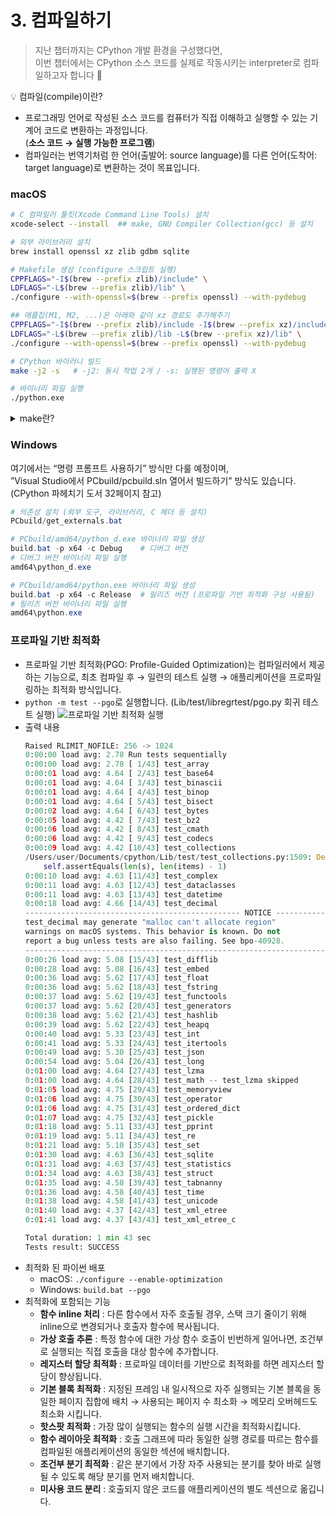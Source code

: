 # 3. 컴파일하기

> 지난 챕터까지는 CPython 개발 환경을 구성했다면,
<br>이번 챕터에서는 CPython 소스 코드를 실제로 작동시키는 interpreter로 컴파일하고자 합니다 🚀

<aside>
💡 컴파일(compile)이란?

- 프로그래밍 언어로 작성된 소스 코드를 컴퓨터가 직접 이해하고 실행할 수 있는 기계어 코드로 변환하는 과정입니다. 
<br>(**소스 코드 → 실행 가능한 프로그램**)
- 컴파일러는 번역기처럼 한 언어(출발어: source language)를 다른 언어(도착어: target language)로 변환하는 것이 목표입니다.
</aside>

### macOS

```bash
# C 컴파일러 툴킷(Xcode Command Line Tools) 설치
xcode-select --install  ## make, GNU Compiler Collection(gcc) 등 설치

# 외부 라이브러리 설치
brew install openssl xz zlib gdbm sqlite

# Makefile 생성 (configure 스크립트 실행)
CPPFLAGS="-I$(brew --prefix zlib)/include" \
LDFLAGS="-L$(brew --prefix zlib)/lib" \
./configure --with-openssl=$(brew --prefix openssl) --with-pydebug

## 애플칩(M1, M2, ...)은 아래와 같이 xz 경로도 추가해주기
CPPFLAGS="-I$(brew --prefix zlib)/include -I$(brew --prefix xz)/include" \
LDFLAGS="-L$(brew --prefix zlib)/lib -L$(brew --prefix xz)/lib" \
./configure --with-openssl=$(brew --prefix openssl) --with-pydebug

# CPython 바이러니 빌드
make -j2 -s   # -j2: 동시 작업 2개 / -s: 실행된 명령어 출력 X

# 바이너리 파일 실행
./python.exe
```

<details>
<summary>make란?</summary>

- 소프트웨어 빌드 자동화 도구로, C/C++ 프로젝트 빌드 자동화에서 사용합니다.
- Makefile을 기반으로 실행되며, `make [옵션] [target]` 을 통해 해당하는 명령어(command)가 실행됩니다.
    ```makefile
    # Makefile 형식
    목표(target): 의존성(dependencies)
        명령어(commands)
        
    # 예시 (make docclean / make pythoninfo)
    docclean:
        -rm -rf Doc/build
        -rm -rf Doc/tools/sphinx Doc/tools/pygments Doc/tools/docutils

    pythoninfo: build_all
            $(RUNSHARED) ./$(BUILDPYTHON) -m test.pythoninfo
    ```

- make 옵션
    - `-d`(`--debug`): 디버깅 정보 출력
    - `-e` (`—environment-overrides`): Makefile보다 우선할 환경 변수 지정
    - `-i`(`—-ignore-errors`): 에러 무시하기
    - `-j [N]`(`—-jobs`): N개 작업 동시 실행
    - `-k`(`—-keep-going`): 특정 타깃 실패하더라도 계속 진행
    - `-l [N]` (`--load-average`, `--max-load`): 평균 부하가 N 미만일 때 동시 작업 시작
    - `-n`(`-dry-run`): 명령 실행하지 않고 출력하기
    - `-s`(`--silent`): 실행 명령어 출력 X
    - `-S`(`--stop`): 타깃 실패하면 중지하기

- make를 사용하는 이유
    - C/C++ 같은 컴파일 언어 사용 시, 
    애플리케이션을 소스에서 컴파일 할 때 시스템의 외부 라이브러리 링크해야 하는데, 
    코드를 올바르게 로드하고 링크 및 컴파일하기 위해 많은 명령어를 실행해야 할 수도 있습니다.
    - CPython에서처럼 `./configure` 실행 시 autoconf를 통해 필요한 라이브러리 위치 찾아서 Makefile에 붙여 넣어주고,
    make 실행을 통해 위와 같은 문제를 쉽게 실행할 수 있도록 해결해줍니다.

- CPython make 타깃
    - 빌드 타깃
        - all(기본): 컴파일러, 라이브러리, 모듈 빌드
        - clinic: 모든 소스 파일에 대해 인자 클리닉 실행
        - profile-opt: 프로파일 기반 최적화를 통해 파이썬 바이너리 빌드
        - regen-all: 생성된 파일을 전부 다시 생성
        - sharedmods: 공유 모듈 빌드
    - 테스트 타깃
        - coverage: 컴파일 후 gcov로 테스트 실행
        - coverage-lcov: html 커버리지 보고 생성
        - quicktest: 빠른 회귀 테스트만 실행 (오래 걸리는 테스트 제외)
        - test: 기본적인 회귀 테스트 실행
        - testall: .pyc 파일 없는/있는 상태로 한 번씩 전체 테스트 스위트 실행
        - testuniversal: macOS 유니버셜 빌드에서 여러 아키텍처에 대한 테스트 스위트 실행
    - 정리 타깃
        - check-clean-src: 빌드 시 소스 검사
        - clean: .pyc 파일과 컴파일된 라이브러리, 프로파일 삭제
        - cleantest: 직전에 실패한 테스트의 test_python_* 경로 삭제
        - clobber: 라이브러리, 태그, 구성, 빌드 삭제
        - distclean: Makefile을 비롯한 소스에서 생성된 모든 파일 삭제
        - docclean: Doc/ 경로에 생성된 문서 삭제
        - profile-removal: 모든 최적화 프로파일 삭제
        - pycremoval: .pyc 파일 삭제
    - 설치 타깃
        - altbininstall: 버전 명시한 python 인터프리터 설치 (ex: python3.9)
        - altinstall: 공유 라이브러리, 바이너리, 문서를 버전 접미사와 함께 설치
        - altmaninstall: 버전 붙은 매뉴얼 설치
        - bininstall: python, idle, 2to3 등 모든 바이너리 설치
        - commoninstall: 공유 라이브러리 및 모듈 설치
        - libinstall: 공유 라이브러리 설치
        - maninstall: 문서 설치
        - install: 공유 라이브러리, 바이너리, 문서 설치
        (commoninstall + bininstall + maninstall 실행)
        - sharedinstall: 동적으로 모듈 로드
    - 기타 타깃
        - autoconf: configure / pyconfig.h.in 다시 생성
        - python-config: python-config 스크립트 생성
        - recheck: 이전과 같은 옵션으로 configure 다시 실행
        - smelly: 내보내진 심벌이 Py 또는 _Py로 시작하는지 확인
        - tags: vi용 태그 파일 생성
        - TAGS: 이맥스용 태그 파일 생성
</details>

### Windows

여기에서는 “명령 프롬프트 사용하기” 방식만 다룰 예정이며, 
<br>”Visual Studio에서 PCbuild/pcbuild.sln 열어서 빌드하기” 방식도 있습니다.
<br>(CPython 파헤치기 도서 32페이지 참고)

```powershell
# 의존성 설치 (외부 도구, 라이브러리, C 헤더 등 설치)
PCbuild/get_externals.bat

# PCbuild/amd64/python_d.exe 바이너리 파일 생성
build.bat -p x64 -c Debug    # 디버그 버전
# 디버그 버전 바이너리 파일 실행
amd64\python_d.exe

# PCbuild/amd64/python.exe 바이너리 파일 생성
build.bat -p x64 -c Release  # 릴리즈 버전 (프로파일 기반 최적화 구성 사용됨)
# 릴리즈 버전 바이너리 파일 실행
amd64\python.exe
```

### 프로파일 기반 최적화

- 프로파일 기반 최적화(PGO: Profile-Guided Optimization)는 컴파일러에서 제공하는 기능으로,
최초 컴파일 후 → 일련의 테스트 실행 → 애플리케이션을 프로파일링하는 최적화 방식입니다.
- `python -m test --pgo`로 실행합니다. (Lib/test/libregrtest/pgo.py 회귀 테스트 실행)
    ![프로파일 기반 최적화 실행](../images/3_compile/00_pgo.png)
- 출력 내용
    ```python
    Raised RLIMIT_NOFILE: 256 -> 1024
    0:00:00 load avg: 2.78 Run tests sequentially
    0:00:00 load avg: 2.78 [ 1/43] test_array
    0:00:01 load avg: 4.64 [ 2/43] test_base64
    0:00:01 load avg: 4.64 [ 3/43] test_binascii
    0:00:01 load avg: 4.64 [ 4/43] test_binop
    0:00:01 load avg: 4.64 [ 5/43] test_bisect
    0:00:02 load avg: 4.64 [ 6/43] test_bytes
    0:00:05 load avg: 4.42 [ 7/43] test_bz2
    0:00:06 load avg: 4.42 [ 8/43] test_cmath
    0:00:06 load avg: 4.42 [ 9/43] test_codecs
    0:00:09 load avg: 4.42 [10/43] test_collections
    /Users/user/Documents/cpython/Lib/test/test_collections.py:1509: DeprecationWarning: Please use assertEqual instead.
        self.assertEquals(len(s), len(items) - 1)
    0:00:10 load avg: 4.63 [11/43] test_complex
    0:00:11 load avg: 4.63 [12/43] test_dataclasses
    0:00:11 load avg: 4.63 [13/43] test_datetime
    0:00:18 load avg: 4.66 [14/43] test_decimal
    ------------------------------------------------ NOTICE ------------------------------------------------
    test_decimal may generate "malloc can't allocate region"
    warnings on macOS systems. This behavior is known. Do not
    report a bug unless tests are also failing. See bpo-40928.
    --------------------------------------------------------------------------------------------------------
    0:00:26 load avg: 5.08 [15/43] test_difflib
    0:00:28 load avg: 5.08 [16/43] test_embed
    0:00:36 load avg: 5.62 [17/43] test_float
    0:00:36 load avg: 5.62 [18/43] test_fstring
    0:00:37 load avg: 5.62 [19/43] test_functools
    0:00:37 load avg: 5.62 [20/43] test_generators
    0:00:38 load avg: 5.62 [21/43] test_hashlib
    0:00:39 load avg: 5.62 [22/43] test_heapq
    0:00:40 load avg: 5.33 [23/43] test_int
    0:00:41 load avg: 5.33 [24/43] test_itertools
    0:00:49 load avg: 5.30 [25/43] test_json
    0:00:54 load avg: 5.04 [26/43] test_long
    0:01:00 load avg: 4.64 [27/43] test_lzma
    0:01:00 load avg: 4.64 [28/43] test_math -- test_lzma skipped
    0:01:05 load avg: 4.75 [29/43] test_memoryview
    0:01:06 load avg: 4.75 [30/43] test_operator
    0:01:06 load avg: 4.75 [31/43] test_ordered_dict
    0:01:07 load avg: 4.75 [32/43] test_pickle
    0:01:18 load avg: 5.11 [33/43] test_pprint
    0:01:19 load avg: 5.11 [34/43] test_re
    0:01:21 load avg: 5.10 [35/43] test_set
    0:01:30 load avg: 4.63 [36/43] test_sqlite
    0:01:31 load avg: 4.63 [37/43] test_statistics
    0:01:34 load avg: 4.63 [38/43] test_struct
    0:01:35 load avg: 4.58 [39/43] test_tabnanny
    0:01:36 load avg: 4.58 [40/43] test_time
    0:01:38 load avg: 4.58 [41/43] test_unicode
    0:01:40 load avg: 4.37 [42/43] test_xml_etree
    0:01:41 load avg: 4.37 [43/43] test_xml_etree_c
    
    Total duration: 1 min 43 sec
    Tests result: SUCCESS
    ```
- 최적화 된 파이썬 배포
    - macOS: `./configure --enable-optimization`
    - Windows: `build.bat --pgo`
- 최적화에 포함되는 기능
    - **함수 inline 처리**
    : 다른 함수에서 자주 호출될 경우, 스택 크기 줄이기 위해 inline으로 변경되거나 호출자 함수에 복사됩니다.
    - **가상 호출 추론**
    : 특정 함수에 대한 가상 함수 호출이 빈번하게 일어나면, 조건부로 실행되는 직접 호출을 대상 함수에 추가합니다.
    - **레지스터 할당 최적화**
    : 프로파일 데이터를 기반으로 최적화를 하면 레지스터 할당이 향상됩니다.
    - **기본 블록 최적화**
    : 지정된 프레임 내 일시적으로 자주 실행되는 기본 블록을 동일한 페이지 집합에 배치
    → 사용되는 페이지 수 최소화 → 메모리 오버헤드도 최소화 시킵니다.
    - **핫스팟 최적화**
    : 가장 많이 실행되는 함수의 실행 시간을 최적화시킵니다.
    - **함수 레이아웃 최적화**
    : 호출 그래프에 따라 동일한 실행 경로를 따르는 함수를 컴파일된 애플리케이션의 동일한 섹션에 배치합니다.
    - **조건부 분기 최적화**
    : 같은 분기에서 가장 자주 사용되는 분기를 찾아 바로 실행될 수 있도록 해당 분기를 먼저 배치합니다.
    - **미사용 코드 분리**
    : 호출되지 않은 코드를 애플리케이션의 별도 섹션으로 옮깁니다.
